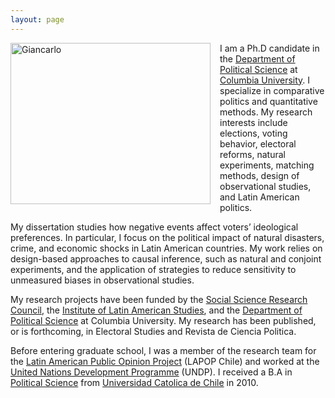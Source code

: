 ```yaml
---
layout: page
---
```


<head>
  <meta charset="utf-8">
  <meta name="author" content="Giancarlo Visconti">
  <title>Giancarlo Visconti</title>
  <style type="text/css">code{white-space: pre;}</style>
  <link rel="stylesheet" href="style.css">
  <meta name="description" content="Giancarlo Visconti's webpage">
  <meta name="keywords" content="Giancarlo Visconti,Political Science,Columbia University,Chile">
 </head>

<img src="https://dl.dropboxusercontent.com/u/3273624/bio.png" alt="Giancarlo" style="float:left;width:320px;height:258px; margin-right:15px; margin-bottom:15px">


I am a Ph.D candidate in the [Department of Political Science](http://polisci.columbia.edu/) at [Columbia University](http://www.columbia.edu/). I specialize in comparative politics and quantitative methods. My research interests include elections, voting behavior, electoral reforms, natural experiments, matching methods, design of observational studies, and Latin American politics.
 
My dissertation studies how negative events affect voters’ ideological preferences. In particular, I focus on the political impact of natural disasters, crime, and economic shocks in Latin American countries. My work relies on design-based approaches to causal inference, such as natural and conjoint experiments, and the application of strategies to reduce sensitivity to unmeasured biases in observational studies.

My research projects have been funded by the [Social Science Research Council](http://www.ssrc.org/programs/view/dpdf/), the [Institute of Latin American Studies](http://www.ilas.columbia.edu/), and the [Department of Political Science](http://polisci.columbia.edu/) at Columbia University. My research has been published, or is forthcoming, in Electoral Studies and Revista de Ciencia Politica.

Before entering graduate school, I was a member of the research team for the [Latin American Public Opinion Project](http://www.vanderbilt.edu/lapop/chile/Chile-2010-cultura-politica.pdf) (LAPOP Chile) and worked at the [United Nations Development Programme](http://www.cl.undp.org/content/dam/chile/docs/gobernabilidad/undp_cl_gobernabilidad_Informe-Auditor%C3%ADa-a-la-Democracia_2014.pdf) (UNDP). I received a B.A in [Political Science](http://www.cienciapolitica.uc.cl/) from [Universidad Catolica de Chile](http://www.uc.cl/) in 2010.